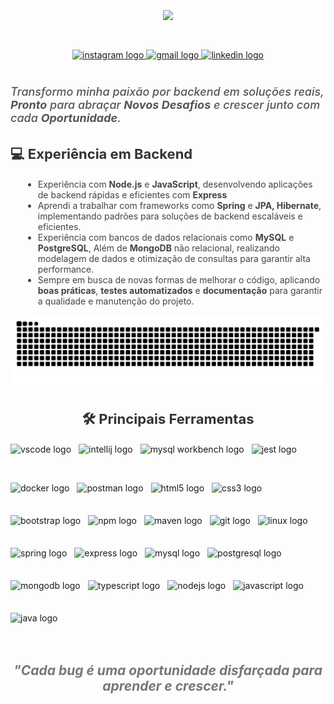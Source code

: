 <br clear="both">
<h1 align="center">
  <img src="https://readme-typing-svg.herokuapp.com/?font=Righteous&size=35&center=true&vCenter=true&width=500&height=70&duration=4000&lines=Desenvolvedor+Backend!;&color=f28e1c" />
</h1>
<div align="center" style="margin: 40px 0;">
  <a href="https://www.instagram.com/santan4ofc?igsh=eHo2eWk1NHRkbXU0" target="_blank" title="Instagram">
    <img src="https://img.shields.io/static/v1?message=Instagram&logo=instagram&label=&color=E4405F&logoColor=white&labelColor=&style=for-the-badge" height="35" alt="instagram logo" />
  </a>

  <a href="mailto:jhonnsantt4na@gmail.com" target="_blank" title="Gmail">
    <img src="https://img.shields.io/static/v1?message=Gmail&logo=gmail&label=&color=D14836&logoColor=white&labelColor=&style=for-the-badge" height="35" alt="gmail logo" />
  </a>

  <a href="https://www.linkedin.com/in/jsantt4na/" target="_blank" title="LinkedIn">
    <img src="https://img.shields.io/static/v1?message=LinkedIn&logo=linkedin&label=&color=0077B5&logoColor=white&labelColor=&style=for-the-badge" height="35" alt="linkedin logo" />
  </a>
</div>
<div align="left" style="margin: 30px 0;">
  <p style="font-size: 18px; font-weight: 500; color: #555; font-style: italic;">
    Transformo minha paixão por backend em soluções reais, <strong>Pronto</strong> para abraçar <strong>Novos Desafios</strong> e crescer junto com cada <strong>Oportunidade</strong>.
  </p>
</div>

<h2 style="font-size: 22px; color: #333;">💻 Experiência em Backend</h2>
<p align="center" style="font-size: 18px; color: #666;">
  <ul style="text-align: left; margin-left: 20px; color: #444;">
    <li> Experiência com <strong>Node.js</strong> e <strong>JavaScript</strong>, desenvolvendo aplicações de backend rápidas e eficientes com  <strong>Express</strong>
    <li>Aprendi a trabalhar com frameworks como <strong>Spring</strong> e <strong>JPA, Hibernate</strong>, implementando padrões para soluções de backend escaláveis e eficientes.</li>
    <li>Experiência com bancos de dados relacionais como <strong>MySQL</strong> e <strong>PostgreSQL</strong>, Além de <strong>MongoDB</strong> não relacional, realizando modelagem de dados e otimização de consultas para garantir alta performance.</li>
    <li>Sempre em busca de novas formas de melhorar o código, aplicando <strong>boas práticas</strong>, <strong>testes automatizados</strong> e <strong>documentação</strong> para garantir a qualidade e manutenção do projeto.</li>
  </ul>
</p>

<picture align="center" style="margin-top: 50px;">
  <source media="(prefers-color-scheme: dark)" srcset="https://raw.githubusercontent.com/JhonSantt4na/JhonSantt4na/output/github-contribution-grid-snake-dark.svg">
  <source media="(prefers-color-scheme: light)" srcset="https://raw.githubusercontent.com/JhonSantt4na/JhonSantt4na/output/github-contribution-grid-snake-dark.svg">
  <img align="center" alt="github contribution grid snake animation" src="https://raw.githubusercontent.com/JhonSantt4na/JhonSantt4na/output/github-contribution-grid-snake.svg">
</picture>
<div align="center" style="margin: 30px 0;">
  <div align="center" style="margin: 40px 0;">
  <h2 style="font-size: 22px; color: #333;">🛠 Principais Ferramentas</h2>
 <div style="display: flex; flex-wrap: wrap; gap: 12px;">
  <img src="https://cdn.jsdelivr.net/gh/devicons/devicon/icons/vscode/vscode-original.svg" height="40" alt="vscode logo" />
  <img src="https://cdn.jsdelivr.net/gh/devicons/devicon/icons/intellij/intellij-original.svg" height="40" alt="intellij logo" />
  <img src="https://cdn.jsdelivr.net/gh/devicons/devicon/icons/mysql/mysql-original-wordmark.svg" height="50" alt="mysql workbench logo" />
  
  <img src="https://cdn.jsdelivr.net/gh/devicons/devicon/icons/jest/jest-plain.svg" height="40" alt="jest logo" />
  
  <img src="https://cdn.jsdelivr.net/gh/devicons/devicon/icons/docker/docker-plain-wordmark.svg" height="40" alt="docker logo" />
  <img src="https://cdn.jsdelivr.net/gh/devicons/devicon/icons/postman/postman-original.svg" height="40" alt="postman logo" />
  
  <img src="https://cdn.jsdelivr.net/gh/devicons/devicon/icons/html5/html5-original.svg" height="40" alt="html5 logo" />
  <img src="https://cdn.jsdelivr.net/gh/devicons/devicon/icons/css3/css3-original.svg" height="40" alt="css3 logo" />
  <img src="https://cdn.jsdelivr.net/gh/devicons/devicon/icons/bootstrap/bootstrap-original.svg" height="40" alt="bootstrap logo" />
  
  <img src="https://cdn.jsdelivr.net/gh/devicons/devicon/icons/npm/npm-original-wordmark.svg" height="40" alt="npm logo" />
  <img src="https://cdn.jsdelivr.net/gh/devicons/devicon/icons/maven/maven-original.svg" height="40" alt="maven logo" />
  
  <img src="https://cdn.jsdelivr.net/gh/devicons/devicon/icons/git/git-original.svg" height="40" alt="git logo" />
  
  <img src="https://cdn.jsdelivr.net/gh/devicons/devicon/icons/linux/linux-original.svg" height="40" alt="linux logo" />
  
  <img src="https://cdn.jsdelivr.net/gh/devicons/devicon/icons/spring/spring-original.svg" height="40" alt="spring logo" />
  <img src="https://cdn.jsdelivr.net/gh/devicons/devicon/icons/express/express-original.svg" height="40" alt="express logo" />
  
  <img src="https://cdn.jsdelivr.net/gh/devicons/devicon/icons/mysql/mysql-original.svg" height="40" alt="mysql logo" />
  <img src="https://cdn.jsdelivr.net/gh/devicons/devicon/icons/postgresql/postgresql-original.svg" height="40" alt="postgresql logo" />
  <img src="https://cdn.jsdelivr.net/gh/devicons/devicon/icons/mongodb/mongodb-original.svg" height="40" alt="mongodb logo" />

  <img src="https://cdn.jsdelivr.net/gh/devicons/devicon/icons/typescript/typescript-original.svg" height="40" alt="typescript logo" />
  <img src="https://cdn.jsdelivr.net/gh/devicons/devicon/icons/nodejs/nodejs-original-wordmark.svg" height="40" alt="nodejs logo" />
  <img src="https://cdn.jsdelivr.net/gh/devicons/devicon/icons/javascript/javascript-original.svg" height="40" alt="javascript logo" />
  <img src="https://cdn.jsdelivr.net/gh/devicons/devicon/icons/java/java-original.svg" height="40" alt="java logo" />
</div>


</div>
  <h2 style="font-style: italic; color: #777;">"Cada bug é uma oportunidade disfarçada para aprender e crescer."</h2>
</div>
